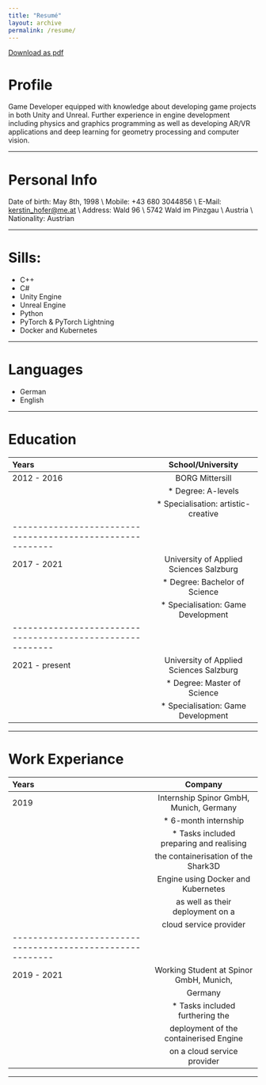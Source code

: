 ```yaml
---
title: "Resumé"
layout: archive
permalink: /resume/
---
```

<a href="/assets/data/resume_hofer_kerstin.pdf" class="btn btn--primary">Download as pdf</a>

# Profile

Game Developer equipped with knowledge about developing game projects in 
both Unity and Unreal. Further experience in engine development including 
physics and graphics programming as well as developing AR/VR applications and 
deep learning for geometry processing and computer vision.

---

# Personal Info

Date of birth: May 8th, 1998 \\
Mobile: +43 680 3044856 \\
E-Mail: kerstin_hofer@me.at \\
Address: Wald 96 \\
         5742 Wald im Pinzgau \\
         Austria \\
Nationality: Austrian

---

# Sills:

  * C++
  * C#
  * Unity Engine
  * Unreal Engine
  * Python
  * PyTorch & PyTorch Lightning
  * Docker and Kubernetes
    
---
   
# Languages

  * German
  * English

---

# Education

| Years          | School/University                       |
|:---------------|:---------------------------------------:|
| 2012 - 2016    | BORG Mittersill                         |
|                |  * Degree: A-levels                     |
|                |  * Specialisation: artistic-creative    |
|----------------------------------------------------------|
| 2017 - 2021    | University of Applied Sciences Salzburg |
|                |  * Degree: Bachelor of Science          |
|                |  * Specialisation: Game Development     |
|----------------------------------------------------------|
| 2021 - present | University of Applied Sciences Salzburg |
|                |  * Degree: Master of Science            |
|                |  * Specialisation: Game Development     |

---

# Work Experiance

| Years          | Company                                 |
|:---------------|:---------------------------------------:|
| 2019           | Internship Spinor GmbH, Munich, Germany |
|                |  * 6-month internship                   |
|                |  * Tasks included preparing and realising |
|                |    the containerisation of the Shark3D  |
|                |    Engine using Docker and Kubernetes   |
|                |    as well as their deployment on a     |
|                |    cloud service provider               |
|----------------------------------------------------------|
| 2019 - 2021    | Working Student at Spinor GmbH, Munich, |
|                | Germany                                 |
|                |  * Tasks included furthering the        |
|                |    deployment of the containerised Engine |
|                |    on a cloud service provider          |

---